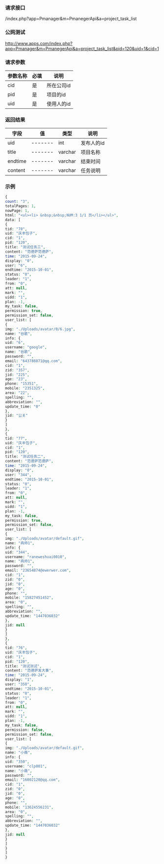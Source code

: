 ### **请求接口**
/index.php?app=Pmanager&m=PmanegerApi&a=project_task_list



### **公网测试**
http://www.apps.com/index.php?app=Pmanager&m=PmanegerApi&a=project_task_list&pid=120&uid=1&cid=1

### **请求参数**

| 参数名称  |必填|     说明      |
|------|-----|------|
| cid     | 是 |   所在公司id   |
| pid| 是 |  项目的id   |
| uid| 是 |  使用人的id   |

### **返回结果**
|字段        |值          |类型    |说明        |
| ---------  |--------    |-------- |--------  |
|uid|-------   |int    | 发布人的id  |
|title| -------     |varchar  |项目名称   |
|endtime|-------     |varchar   |结束时间|
|content| -------     |   varchar        |  任务说明    |


### **示例**
````php
{
count: "3",
totalPages: 1,
nowPage: 1,
html: "<ul><li> &nbsp;&nbsp;NUM:3 1/1 页</li></ul>",
data: [
{
tid: "78",
uid: "庆丰包子",
cid: "1",
pid: "120",
title: "测试任务三",
content: "范德萨范德萨",
time: "2015-09-24",
display: "0",
user: "6",
endtime: "2015-10-01",
status: "0",
leader: "1",
from: "0",
att: null,
mark: "",
uidd: "1",
plan: -1,
my_task: false,
permission: true,
permission_set: false,
user_list: [
{
img: "./Uploads/avatar/0/6.jpg",
name: "谷歌",
info: {
uid: "6",
username: "google",
name: "谷歌",
password: "",
email: "643788871@qq.com",
cid: "1",
zid: "357",
jid: "225",
age: "23",
phone: "15351",
mobile: "2351325",
area: "22",
spelling: "",
abbreviation: "",
update_time: "0"
},
jid: "公关"
}
]
},
{
tid: "77",
uid: "庆丰包子",
cid: "1",
pid: "120",
title: "测试任务二",
content: "范德萨范德萨",
time: "2015-09-24",
display: "0",
user: "344",
endtime: "2015-10-01",
status: "0",
leader: "1",
from: "0",
att: null,
mark: "",
uidd: "1",
plan: -1,
my_task: false,
permission: true,
permission_set: false,
user_list: [
{
img: "./Uploads/avatar/default.gif",
name: "冉帅1",
info: {
uid: "344",
username: "raneweshuai0010",
name: "冉帅1",
password: "",
email: "23654874@ewerwer.com",
cid: "1",
zid: "0",
jid: "0",
age: "0",
phone: "",
mobile: "15827451452",
area: "0",
spelling: "",
abbreviation: "",
update_time: "1447036032"
},
jid: null
}
]
},
{
tid: "76",
uid: "庆丰包子",
cid: "1",
pid: "120",
title: "测试测试",
content: "范德萨发大事",
time: "2015-09-24",
display: "1",
user: "350",
endtime: "2015-10-01",
status: "0",
leader: "1",
from: "0",
att: null,
mark: "",
uidd: "1",
plan: -1,
my_task: false,
permission: false,
permission_set: false,
user_list: [
{
img: "./Uploads/avatar/default.gif",
name: "小薇",
info: {
uid: "350",
username: "clp001",
name: "小薇",
password: "",
email: "16002120@qq.com",
cid: "1",
zid: "0",
jid: "0",
age: "0",
phone: "",
mobile: "13624556231",
area: "0",
spelling: "",
abbreviation: "",
update_time: "1447036032"
},
jid: null
}
]
}
]
}